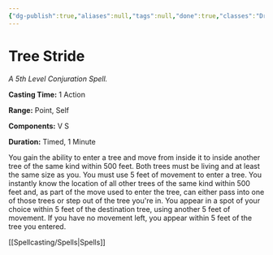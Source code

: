 ```yaml
---
{"dg-publish":true,"aliases":null,"tags":null,"done":true,"classes":"Druid, Ranger,","spellLevel":5,"school":"Conjuration","source":"PHB","permalink":"/spells/tree-stride/","dgHomeLink":false,"dgPassFrontmatter":true}
---
```


# Tree Stride
*A 5th Level Conjuration Spell.*

**Casting Time:** 1 Action

**Range:** Point, Self

**Components:** V S 

**Duration:** Timed, 1 Minute

You gain the ability to enter a tree and move from inside it to inside another tree of the same kind within 500 feet. Both trees must be living and at least the same size as you. You must use 5 feet of movement to enter a tree. You instantly know the location of all other trees of the same kind within 500 feet and, as part of the move used to enter the tree, can either pass into one of those trees or step out of the tree you're in. You appear in a spot of your choice within 5 feet of the destination tree, using another 5 feet of movement. If you have no movement left, you appear within 5 feet of the tree you entered.

[[Spellcasting/Spells|Spells]]